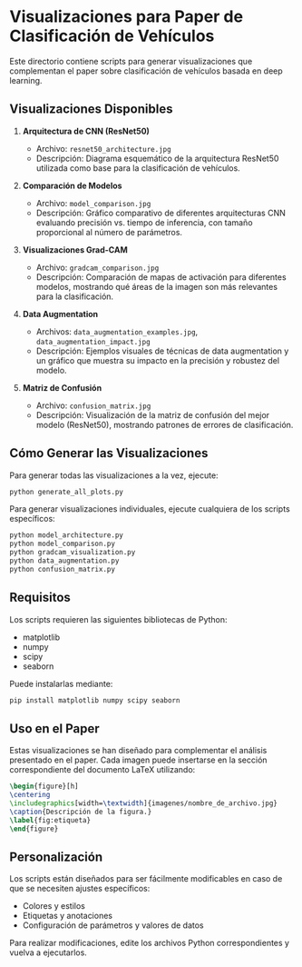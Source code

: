 # Visualizaciones para Paper de Clasificación de Vehículos

Este directorio contiene scripts para generar visualizaciones que complementan el paper sobre clasificación de vehículos basada en deep learning.

## Visualizaciones Disponibles

1. **Arquitectura de CNN (ResNet50)**
   - Archivo: `resnet50_architecture.jpg`
   - Descripción: Diagrama esquemático de la arquitectura ResNet50 utilizada como base para la clasificación de vehículos.

2. **Comparación de Modelos**
   - Archivo: `model_comparison.jpg`
   - Descripción: Gráfico comparativo de diferentes arquitecturas CNN evaluando precisión vs. tiempo de inferencia, con tamaño proporcional al número de parámetros.

3. **Visualizaciones Grad-CAM**
   - Archivo: `gradcam_comparison.jpg`
   - Descripción: Comparación de mapas de activación para diferentes modelos, mostrando qué áreas de la imagen son más relevantes para la clasificación.

4. **Data Augmentation**
   - Archivos: `data_augmentation_examples.jpg`, `data_augmentation_impact.jpg`
   - Descripción: Ejemplos visuales de técnicas de data augmentation y un gráfico que muestra su impacto en la precisión y robustez del modelo.

5. **Matriz de Confusión**
   - Archivo: `confusion_matrix.jpg`
   - Descripción: Visualización de la matriz de confusión del mejor modelo (ResNet50), mostrando patrones de errores de clasificación.

## Cómo Generar las Visualizaciones

Para generar todas las visualizaciones a la vez, ejecute:

```bash
python generate_all_plots.py
```

Para generar visualizaciones individuales, ejecute cualquiera de los scripts específicos:

```bash
python model_architecture.py
python model_comparison.py
python gradcam_visualization.py
python data_augmentation.py
python confusion_matrix.py
```

## Requisitos

Los scripts requieren las siguientes bibliotecas de Python:
- matplotlib
- numpy
- scipy
- seaborn

Puede instalarlas mediante:

```bash
pip install matplotlib numpy scipy seaborn
```

## Uso en el Paper

Estas visualizaciones se han diseñado para complementar el análisis presentado en el paper. Cada imagen puede insertarse en la sección correspondiente del documento LaTeX utilizando:

```latex
\begin{figure}[h]
\centering
\includegraphics[width=\textwidth]{imagenes/nombre_de_archivo.jpg}
\caption{Descripción de la figura.}
\label{fig:etiqueta}
\end{figure}
```

## Personalización

Los scripts están diseñados para ser fácilmente modificables en caso de que se necesiten ajustes específicos:

- Colores y estilos
- Etiquetas y anotaciones
- Configuración de parámetros y valores de datos

Para realizar modificaciones, edite los archivos Python correspondientes y vuelva a ejecutarlos. 